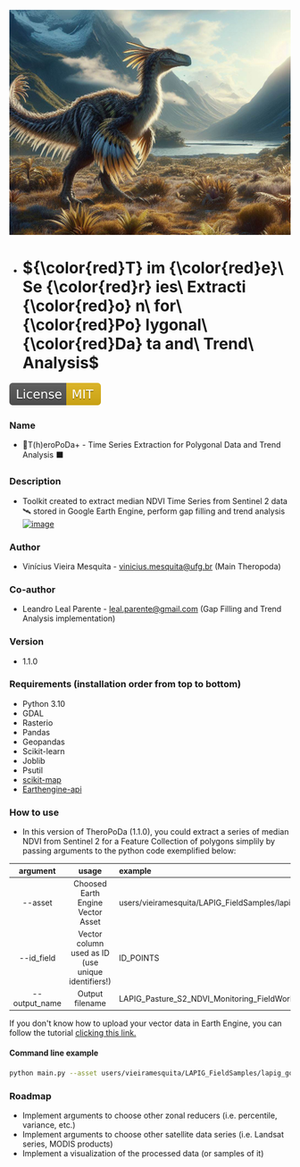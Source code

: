 ![Vinícius Mesquita / DALEE - theropod, jurassic landscape, digital art, hight quality](Logo.jpg)

- ${\color{red}T} im {\color{red}e}\ Se {\color{red}r} ies\ Extracti {\color{red}o} n\ for\ {\color{red}Po} lygonal\ {\color{red}Da} ta and\ Trend\ Analysis\$ 
  ===========
[![GitLab license](./docs/mit.svg)](./LICENSE)

### Name
- 🦖T(h)eroPoDa+ - Time Series Extraction for Polygonal Data and Trend Analysis ⬛

### Description
- Toolkit created to extract median NDVI Time Series from Sentinel 2 data 🛰 stored in Google Earth Engine, perform gap filling and trend analysis [![image](https://user-images.githubusercontent.com/13785909/209228496-9fe31adc-a7cb-47c3-b476-64d82541f139.png)](https://earthengine.google.com/)

### Author
- Vinícius Vieira Mesquita - vinicius.mesquita@ufg.br (Main Theropoda)
### Co-author
- Leandro Leal Parente - leal.parente@gmail.com (Gap Filling and Trend Analysis implementation)

### Version
- 1.1.0

### Requirements (installation order from top to bottom)
- Python 3.10
- GDAL
- Rasterio 
- Pandas
- Geopandas
- Scikit-learn
- Joblib
- Psutil
- [scikit-map](https://github.com/openlandmap/scikit-map)
- [Earthengine-api](https://developers.google.com/earth-engine/guides/python_install)

### How to use

- In this version of TheroPoDa (1.1.0), you could extract a series of median NDVI from Sentinel 2 for a Feature Collection of polygons simplily by passing arguments to the python code exemplified below:

| argument        | usage                                               | example  |
|:---------------:|:--------------------------------------------------: |:---------|
| --asset         | Choosed Earth Engine Vector Asset                   | users/vieiramesquita/LAPIG_FieldSamples/lapig_goias_fieldwork_2022_50m |
| --id_field      | Vector column used as ID (use unique identifiers!) | ID_POINTS |
| --output_name   | Output filename                                     | LAPIG_Pasture_S2_NDVI_Monitoring_FieldWork |

If you don't know how to upload your vector data in Earth Engine, you can follow the tutorial [clicking this link.](https://developers.google.com/earth-engine/guides/table_upload)

#### Command line example
```bash
python main.py --asset users/vieiramesquita/LAPIG_FieldSamples/lapig_goias_fieldwork_2022_50m --id_field ID_POINTS --output_name LAPIG_Pasture_S2_NDVI_Monitoring_FieldWork
```
### Roadmap

- Implement arguments to choose other zonal reducers (i.e. percentile, variance, etc.)
- Implement arguments to choose other satellite data series (i.e. Landsat series, MODIS products)
- Implement a visualization of the processed data (or samples of it)
